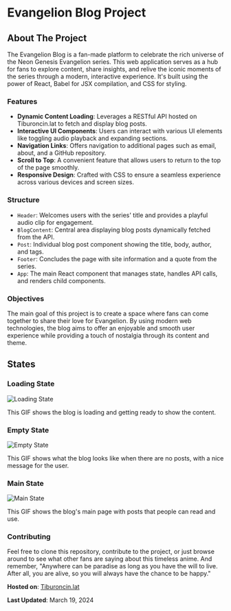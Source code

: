 # Evangelion Blog Project

## About The Project
The Evangelion Blog is a fan-made platform to celebrate the rich universe of the Neon Genesis Evangelion series. This web application serves as a hub for fans to explore content, share insights, and relive the iconic moments of the series through a modern, interactive experience. It's built using the power of React, Babel for JSX compilation, and CSS for styling.

### Features

- **Dynamic Content Loading**: Leverages a RESTful API hosted on Tiburoncin.lat to fetch and display blog posts.
- **Interactive UI Components**: Users can interact with various UI elements like toggling audio playback and expanding sections.
- **Navigation Links**: Offers navigation to additional pages such as email, about, and a GitHub repository.
- **Scroll to Top**: A convenient feature that allows users to return to the top of the page smoothly.
- **Responsive Design**: Crafted with CSS to ensure a seamless experience across various devices and screen sizes.


### Structure

- `Header`: Welcomes users with the series' title and provides a playful audio clip for engagement.
- `BlogContent`: Central area displaying blog posts dynamically fetched from the API.
- `Post`: Individual blog post component showing the title, body, author, and tags.
- `Footer`: Concludes the page with site information and a quote from the series.
- `App`: The main React component that manages state, handles API calls, and renders child components.

### Objectives

The main goal of this project is to create a space where fans can come together to share their love for Evangelion. By using modern web technologies, the blog aims to offer an enjoyable and smooth user experience while providing a touch of nostalgia through its content and theme.

## States 

### Loading State 
![Loading State](gifUsage/loading.gif)

This GIF shows the blog is loading and getting ready to show the content.


### Empty State 
![Empty State](gifUsage/emptystate.gif)

This GIF shows what the blog looks like when there are no posts, with a nice message for the user.

### Main State 
![Main State](gifUsage/main.gif)


This GIF shows the blog's main page with posts that people can read and use.

### Contributing

Feel free to clone this repository, contribute to the project, or just browse around to see what other fans are saying about this timeless anime. And remember, "Anywhere can be paradise as long as you have the will to live. After all, you are alive, so you will always have the chance to be happy."

**Hosted on**: [Tiburoncin.lat](https://tiburoncin.lat)

**Last Updated**: March 19, 2024
